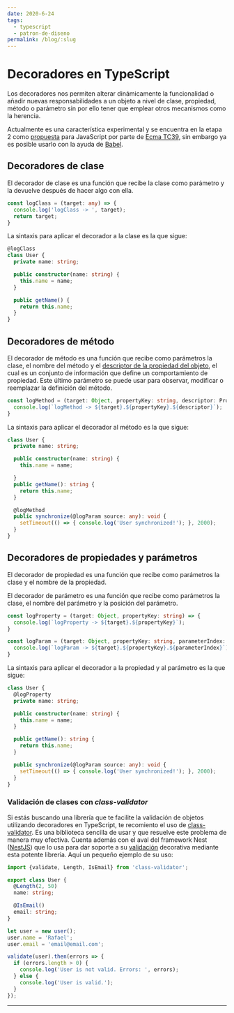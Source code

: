 ```yaml
---
date: 2020-6-24
tags:
  - typescript
  - patron-de-diseno
permalink: /blog/:slug
---
```


# Decoradores en TypeScript

<social-share class="social-share--header" />

Los decoradores nos permiten alterar dinámicamente la funcionalidad o añadir nuevas responsabilidades a un objeto a nivel de clase, propiedad, método o parámetro sin por ello tener que emplear otros mecanismos como la herencia.

Actualmente es una característica experimental y se encuentra en la etapa 2 como [propuesta](https://github.com/tc39/proposal-decorators) para JavaScript por parte de [Ecma TC39](https://github.com/tc39), sin embargo ya es posible usarlo con la ayuda de [Babel](https://babeljs.io/).

## Decoradores de clase

El decorador de clase es una función que recibe la clase como parámetro y la devuelve después de hacer algo con ella.

``` ts
const logClass = (target: any) => {
  console.log('logClass -> ', target);
  return target;
}
```

La sintaxis para aplicar el decorador a la clase es la que sigue:

``` ts
@logClass
class User {
  private name: string;

  public constructor(name: string) {
    this.name = name;
  }

  public getName() {
    return this.name;
  }
}
```

## Decoradores de método

El decorador de método es una función que recibe como parámetros la clase, el nombre del método y el [descriptor de la propiedad del objeto](https://developer.mozilla.org/en-US/docs/Web/JavaScript/Reference/Global_Objects/Object/defineProperty), el cual es un conjunto de información que define un comportamiento de propiedad. Este último parámetro se puede usar para observar, modificar o reemplazar la definición del método.

``` ts
const logMethod = (target: Object, propertyKey: string, descriptor: PropertyDescriptor) => {
  console.log(`logMethod -> ${target}.${propertyKey}.${descriptor}`);
}
```

La sintaxis para aplicar el decorador al método es la que sigue:

``` ts
class User {
  private name: string;

  public constructor(name: string) {
    this.name = name;

  }
  public getName(): string {
    return this.name;
  }

  @logMethod
  public synchronize(@logParam source: any): void {
    setTimeout(() => { console.log('User synchronized!'); }, 2000);
  }
}
```

## Decoradores de propiedades y parámetros

El decorador de propiedad es una función que recibe como parámetros la clase y el nombre de la propiedad.

El decorador de parámetro es una función que recibe como parámetros la clase, el nombre del parámetro y la posición del parámetro.

``` ts
const logProperty = (target: Object, propertyKey: string) => {
  console.log(`logProperty -> ${target}.${propertyKey}`);
}

const logParam = (target: Object, propertyKey: string, parameterIndex: number) => {
  console.log(`logParam -> ${target}.${propertyKey}.${parameterIndex}`);
}
```

La sintaxis para aplicar el decorador a la propiedad y al parámetro es la que sigue:

``` ts
class User {
  @logProperty
  private name: string;

  public constructor(name: string) {
    this.name = name;
  }

  public getName(): string {
    return this.name;
  }

  public synchronize(@logParam source: any): void {
    setTimeout(() => { console.log('User synchronized!'); }, 2000);
  }
}
```

### Validación de clases con _class-validator_

Si estás buscando una librería que te facilite la validación de objetos utilizando decoradores en TypeScript, te recomiento el uso de [class-validator](https://github.com/typestack/class-validator). Es una biblioteca sencilla de usar y que resuelve este problema de manera muy efectiva. Cuenta además con el aval del framework Nest ([NestJS](https://docs.nestjs.com/)) que lo usa para dar soporte a su [validación](https://docs.nestjs.com/techniques/validation) decorativa mediante esta potente librería. Aquí un pequeño ejemplo de su uso:

``` ts
import {validate, Length, IsEmail} from 'class-validator';

export class User {
  @Length(2, 50)
  name: string;

  @IsEmail()
  email: string;
}

let user = new user();
user.name = 'Rafael';
user.email = 'email@email.com';

validate(user).then(errors => {
  if (errors.length > 0) {
    console.log('User is not valid. Errors: ', errors);
  } else {
    console.log('User is valid.');
  }
});
```

---
<social-share class="social-share--footer" />